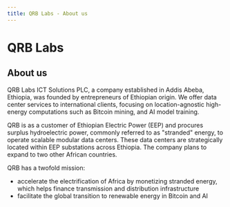 ```yaml
---
title: QRB Labs - About us
---
```


# QRB Labs

## About us

QRB Labs ICT Solutions PLC, a company established in Addis Abeba, Ethiopia, was founded by entrepreneurs of Ethiopian origin. We offer data center services to international clients, focusing on location-agnostic high-energy computations such as Bitcoin mining, and AI model training.

QRB is as a customer of Ethiopian Electric Power (EEP) and procures surplus hydroelectric power, commonly referred to as "stranded" energy, 
to operate scalable modular data centers. These data centers are strategically located within EEP substations across Ethiopia.
The company plans to expand to two other African countries. 

QRB has a twofold mission: 
- accelerate the electrification of Africa by monetizing stranded energy, which helps finance transmission and distribution infrastructure 
- facilitate the global transition to renewable energy in Bitcoin and AI
